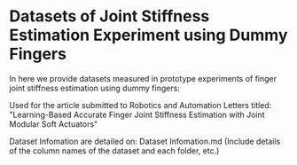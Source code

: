 # Datasets of Joint Stiffness Estimation Experiment using Dummy Fingers

In here we provide datasets measured in prototype experiments of finger joint stiffness estimation using dummy fingers: 

Used for the article submitted to Robotics and Automation Letters titled: "Learning-Based Accurate Finger Joint Stiffness Estimation with Joint Modular Soft Actuators"

Dataset Infomation are detailed on: Dataset Infomation.md (Include details of the column names of the dataset and each folder, etc.)
